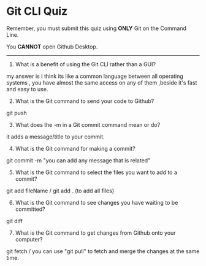 # Git CLI Quiz

Remember, you must submit this quiz using __ONLY__ Git on the Command Line.

You __CANNOT__ open Github Desktop.

---

1. What is a benefit of using the Git CLI rather than a GUI?

<!-- Write your answer here -->
my answer is I think its like a common language between all operating systems , you have almost the same access on any of them ,beside it's fast and easy to use.

2. What is the Git command to send your code to Github?

<!-- Write your answer here -->
git push

3. What does the -m in a Git commit command mean or do?

<!-- Write your answer here -->
it adds a message/title to your commit.

4. What is the Git command for making a commit?

<!-- Write your answer here -->
git commit -m "you can add any message that is related"

5. What is the Git command to select the files you want to add to a commit?

<!-- Write your answer here -->
git add fileName / git add . (to add all files)

6. What is the Git command to see changes you have waiting to be committed?

<!-- Write your answer here -->
git diff

7. What is the Git command to get changes from Github onto your computer?

<!-- Write your answer here -->
git fetch / you can use "git pull" to fetch and merge the changes at the same time.

